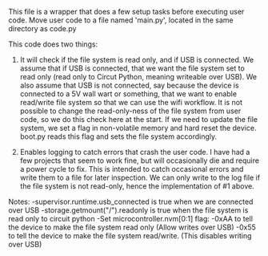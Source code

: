 This file is a wrapper that does a few setup tasks before executing user code. Move user code to a
file named 'main.py', located in the same directory as code.py

This code does two things:

1. It will check if the file system is read only, and if USB is connected. We assume that if USB is
   connected, that we want the file system set to read only (read only to Circut Python, meaning
   writeable over USB). We also assume that USB is not connected, say because the device is
   connected to a 5V wall wart or something, that we want to enable read/write file system so that
   we can use the wifi workflow. It is not possible to change the read-only-ness of the file system
   from user code, so we do this check here at the start. If we need to update the file system, we
   set a flag in non-volatile memory and hard reset the device. boot.py reads this flag and sets the
   file system accordingly.
   
2. Enables logging to catch errors that crash the user code. I have had a few projects that seem to
   work fine, but will occasionally die and require a power cycle to fix. This is intended to catch
   occasional errors and write them to a file for later inspection. We can only write to the log
   file if the file system is not read-only, hence the implementation of #1 above.

Notes:
 -supervisor.runtime.usb_connected is true when we are connected over USB
 -storage.getmount("/").readonly is true when the file system is read only to circuit python
 -Set microcontroller.nvm[0:1] flag:
    -0xAA to tell the device to make the file system read only (Allow writes over USB)
    -0x55 to tell the device to make the file system read/write. (This disables writing over USB)
